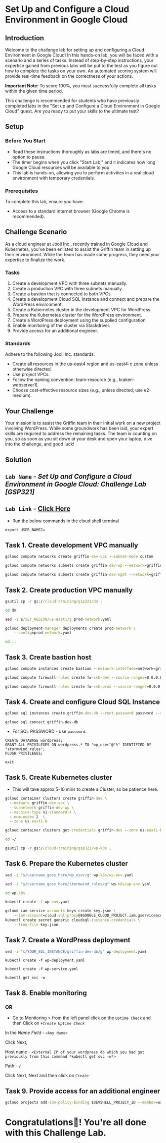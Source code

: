 # Set Up and Configure a Cloud Environment in Google Cloud

## Introduction

Welcome to the challenge lab for setting up and configuring a Cloud Environment in Google Cloud! In this hands-on lab, you will be faced with a scenario and a series of tasks. Instead of step-by-step instructions, your expertise gained from previous labs will be put to the test as you figure out how to complete the tasks on your own. An automated scoring system will provide real-time feedback on the correctness of your actions.

**Important Note:** To score 100%, you must successfully complete all tasks within the given time period.

This challenge is recommended for students who have previously completed labs in the "Set up and Configure a Cloud Environment in Google Cloud" quest. Are you ready to put your skills to the ultimate test?

## Setup

### Before You Start
- Read these instructions thoroughly as labs are timed, and there's no option to pause.
- The timer begins when you click "Start Lab," and it indicates how long Google Cloud resources will be available to you.
- This lab is hands-on, allowing you to perform activities in a real cloud environment with temporary credentials.

### Prerequisites
To complete this lab, ensure you have:
- Access to a standard internet browser (Google Chrome is recommended).

## Challenge Scenario

As a cloud engineer at Jooli Inc., recently trained in Google Cloud and Kubernetes, you've been enlisted to assist the Griffin team in setting up their environment. While the team has made some progress, they need your expertise to finalize the work.

### Tasks

1. Create a development VPC with three subnets manually.
2. Create a production VPC with three subnets manually.
3. Create a bastion that is connected to both VPCs.
4. Create a development Cloud SQL Instance and connect and prepare the WordPress environment.
5. Create a Kubernetes cluster in the development VPC for WordPress.
6. Prepare the Kubernetes cluster for the WordPress environment.
7. Create a WordPress deployment using the supplied configuration.
8. Enable monitoring of the cluster via Stackdriver.
9. Provide access for an additional engineer.

### Standards

Adhere to the following Jooli Inc. standards:
- Create all resources in the us-east4 region and us-east4-c zone unless otherwise directed.
- Use project VPCs.
- Follow the naming convention: team-resource (e.g., kraken-webserver1).
- Choose cost-effective resource sizes (e.g., unless directed, use e2-medium).

## Your Challenge

Your mission is to assist the Griffin team in their initial work on a new project involving WordPress. While some groundwork has been laid, your expert skills are required to address the remaining tasks. The team is counting on you, so as soon as you sit down at your desk and open your laptop, dive into the challenge, and good luck!

## Solution

## `Lab Name` - *Set Up and Configure a Cloud Environment in Google Cloud: Challenge Lab [GSP321]*
## `Lab Link` - [Click Here](https://www.cloudskillsboost.google/focuses/10603?parent=catalog)

* Run the below commands in the cloud shell terminal

```cmd
export USER_NAME2=
```

## Task 1. Create development VPC manually

```cmd
gcloud compute networks create griffin-dev-vpc --subnet-mode custom

gcloud compute networks subnets create griffin-dev-wp --network=griffin-dev-vpc --region us-east1 --range=192.168.16.0/20

gcloud compute networks subnets create griffin-dev-mgmt --network=griffin-dev-vpc --region us-east1 --range=192.168.32.0/20
```


## Task 2. Create production VPC manually

```cmd
gsutil cp -r gs://cloud-training/gsp321/dm .

cd dm

sed -i s/SET_REGION/us-east1/g prod-network.yaml

gcloud deployment-manager deployments create prod-network \
    --config=prod-network.yaml

cd ..
```

## Task 3. Create bastion host

```cmd
gcloud compute instances create bastion --network-interface=network=griffin-dev-vpc,subnet=griffin-dev-mgmt  --network-interface=network=griffin-prod-vpc,subnet=griffin-prod-mgmt --tags=ssh --zone=us-east1-b

gcloud compute firewall-rules create fw-ssh-dev --source-ranges=0.0.0.0/0 --target-tags ssh --allow=tcp:22 --network=griffin-dev-vpc

gcloud compute firewall-rules create fw-ssh-prod --source-ranges=0.0.0.0/0 --target-tags ssh --allow=tcp:22 --network=griffin-prod-vpc
```

## Task 4. Create and configure Cloud SQL Instance

```cmd
gcloud sql instances create griffin-dev-db --root-password password --region=us-east1 --database-version=MYSQL_5_7
```

```
gcloud sql connect griffin-dev-db
```

* For SQL PASSWORD - use `password`.

```
CREATE DATABASE wordpress;
GRANT ALL PRIVILEGES ON wordpress.* TO "wp_user"@"%" IDENTIFIED BY "stormwind_rules";
FLUSH PRIVILEGES;
```

```
exit
```

## Task 5. Create Kubernetes cluster

* This will take approx 5-10 mins to create a Cluster, so be patience here.

```cmd
gcloud container clusters create griffin-dev \
  --network griffin-dev-vpc \
  --subnetwork griffin-dev-wp \
  --machine-type n1-standard-4 \
  --num-nodes 2  \
  --zone us-east1-b

gcloud container clusters get-credentials griffin-dev --zone us-east1-b

cd ~/

gsutil cp -r gs://cloud-training/gsp321/wp-k8s .
```

## Task 6. Prepare the Kubernetes cluster

```cmd
sed -i "s/username_goes_here/wp_user/g" wp-k8s/wp-env.yaml

sed -i "s/username_goes_here/stormwind_rules/g" wp-k8s/wp-env.yaml

cd wp-k8s

kubectl create -f wp-env.yaml

gcloud iam service-accounts keys create key.json \
    --iam-account=cloud-sql-proxy@$GOOGLE_CLOUD_PROJECT.iam.gserviceaccount.com
kubectl create secret generic cloudsql-instance-credentials \
    --from-file key.json
```

## Task 7. Create a WordPress deployment

```cmd
sed -i "s/YOUR_SQL_INSTANCE/griffin-dev-db/g" wp-deployment.yaml
```

```
kubectl create -f wp-deployment.yaml

kubectl create -f wp-service.yaml
```

```
kubectl get svc -w
```

## Task 8. Enable monitoring

### OR

* Go to Monitoring > from the left panel click on the `Uptime Check` and then Click on *`+Create Uptime Check`* 

In the *Name Field* - `<Any Name>`

Click Next, 

Host name - `<External IP of your wordpress db which you had got previously from this command *kubectl get svc -w*>`

Path - `/`

Click Next, Next and then click on *`Create`*


## Task 9. Provide access for an additional engineer

```cmd
gcloud projects add-iam-policy-binding $DEVSHELL_PROJECT_ID --member=user:$USER_NAME2 --role=roles/editor
```

# Congratulations🎉! You're all done with this Challenge Lab.  